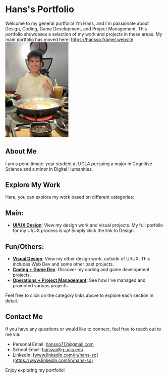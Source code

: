 # Hans's Portfolio

Welcome to my general portfolio! I'm Hans, and I'm passionate about Design, Coding, Game Development, and Project Management. This portfolio showcases a selection of my work and projects in these areas. My main portfolio has moved here: https://hansso.framer.website
<br>
<img src="Github Portfolio Pictures/menhotpot.PNG" width="200"/>

## About Me

I am a penultimate-year student at UCLA pursuing a major in Cognitive Science and a minor in Digital Humanities.

## Explore My Work

Here, you can explore my work based on different categories:

## Main: 
- [**UI/UX Design**](https://hansso.framer.website/): View my design work and visual projects. My full porfolio for my UI/UX process is up! Simply click the link to Design.

## Fun/Others:
- [**Visual Design**](design/README.md): View my other design work, outside of UI/UX. This includes Web Dev and some other past projects. 
- [**Coding + Game Dev**](coding/README.md): Discover my coding and game development projects.
- [**Operations + Project Management**](project-product-management/README.md): See how I've managed and promoted various projects.

Feel free to click on the category links above to explore each section in detail.

## Contact Me

If you have any questions or would like to connect, feel free to reach out to me via:

- Personal Email: hansso712@gmail.com
- School Email: hansso@g.ucla.edu
- LinkedIn: [www.linkedin.com/in/hans-so](https://www.linkedin.com/in/hans-so)

Enjoy exploring my portfolio!
